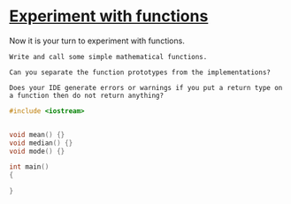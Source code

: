 # [Experiment with functions](https://www.coursera.org/learn/cplusplus-crypto-i/supplement/bm6qC/experiment-with-functions)

Now it is your turn to experiment with functions.

    Write and call some simple mathematical functions.

    Can you separate the function prototypes from the implementations?

    Does your IDE generate errors or warnings if you put a return type on a function then do not return anything?

```cpp
#include <iostream>


void mean() {}
void median() {}
void mode() {}

int main()
{

}


```
